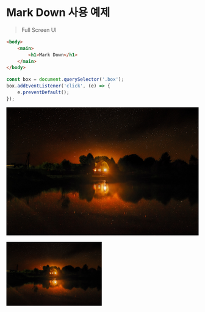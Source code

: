 # Mark Down 사용 예제

> Full Screen UI

```html
<body>
	<main>
		<h1>Mark Down</h1>
	</main>
</body>
```

```javascript
const box = document.querySelector('.box');
box.addEventListener('click', (e) => {
	e.preventDefault();
});
```

![배경화면](/img/example.jpg)

<img src="img/example.jpg" width="250px" alt="배경화면" />

